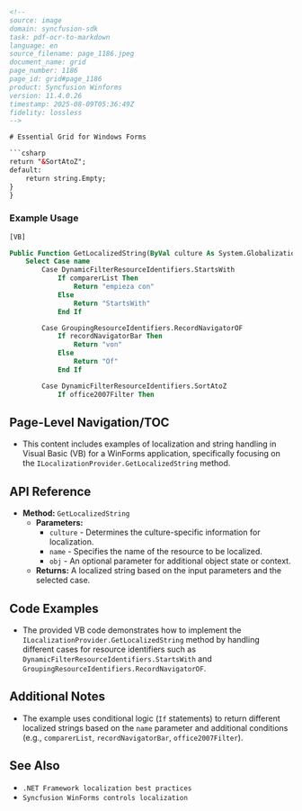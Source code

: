 ```html
<!-- 
source: image
domain: syncfusion-sdk
task: pdf-ocr-to-markdown
language: en
source_filename: page_1186.jpeg
document_name: grid
page_number: 1186
page_id: grid#page_1186
product: Syncfusion Winforms
version: 11.4.0.26
timestamp: 2025-08-09T05:36:49Z
fidelity: lossless
--> 

# Essential Grid for Windows Forms

```csharp
return "&SortAtoZ";
default:
    return string.Empty;
}
}
```

### Example Usage

```vb
[VB]

Public Function GetLocalizedString(ByVal culture As System.Globalization.CultureInfo, ByVal name As String, ByVal obj As Object) As String Implements ILocalizationProvider.GetLocalizedString
    Select Case name
        Case DynamicFilterResourceIdentifiers.StartsWith
            If comparerList Then
                Return "empieza con"
            Else
                Return "StartsWith"
            End If

        Case GroupingResourceIdentifiers.RecordNavigatorOF
            If recordNavigatorBar Then
                Return "von"
            Else
                Return "Of"
            End If

        Case DynamicFilterResourceIdentifiers.SortAtoZ
            If office2007Filter Then
```

## Page-Level Navigation/TOC
- This content includes examples of localization and string handling in Visual Basic (VB) for a WinForms application, specifically focusing on the `ILocalizationProvider.GetLocalizedString` method.

## API Reference
- **Method:** `GetLocalizedString`
  - **Parameters:**
    - `culture` - Determines the culture-specific information for localization.
    - `name` - Specifies the name of the resource to be localized.
    - `obj` - An optional parameter for additional object state or context.
  - **Returns:** A localized string based on the input parameters and the selected case.

## Code Examples
- The provided VB code demonstrates how to implement the `ILocalizationProvider.GetLocalizedString` method by handling different cases for resource identifiers such as `DynamicFilterResourceIdentifiers.StartsWith` and `GroupingResourceIdentifiers.RecordNavigatorOF`.

## Additional Notes
- The example uses conditional logic (`If` statements) to return different localized strings based on the `name` parameter and additional conditions (e.g., `comparerList`, `recordNavigatorBar`, `office2007Filter`).

## See Also
- `.NET Framework localization best practices`
- `Syncfusion WinForms controls localization`

<!-- tags: [syncfusion, winforms, localization, ilocalizationprovider, visualbasic] keywords: [getlocalizedstring, dymanicfilterresourceidentifiers, groupingresourceidentifiers, startswith, recordnavigatorof, sortatoz] -->
```